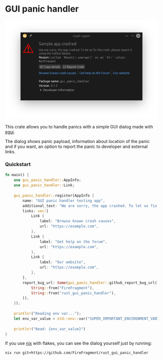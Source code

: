# GUI panic handler

![screenshot of a panic dialog](./docs/screenshot.png)

This crate allows you to handle panics with a simple GUI dialog made with [egui](https://github.com/emilk/egui).

The dialog shows panic payload, information about location of the panic and
if you want, an option to report the panic to developer and external links.

### Quickstart

```rust
fn main() {
    use gui_panic_handler::AppInfo;
    use gui_panic_handler::Link;

    gui_panic_handler::register(AppInfo {
        name: "GUI panic handler testing app",
        additional_text: "We are sorry, the app crashed. To let us fix the crash, please report it using the button below.",
        links: vec![
            Link {
                label: "Browse known crash causes",
                url: "https://example.com",
            },
            Link {
                label: "Get help on the forum",
                url: "https://example.com",
            },
            Link {
                label: "Our website",
                url: "https://example.com",
            },
        ],
        report_bug_url: Some(gui_panic_handler::github_report_bug_url(
            String::from("FireFragment"),
            String::from("rust_gui_panic_handler"),
        )),
    });

    println!("Reading env var...");
    let env_var_value = std::env::var("SUPER_IMPORTANT_ENVIRONMENT_VARIABLE").unwrap(); // Here we panic

    println!("Read: {env_var_value}")
}
```


If you use [nix](https://nixos.org/) with flakes, you can see the dialog yourself just by running:
```shell
nix run git+https://github.com/FireFragment/rust_gui_panic_handler
```
